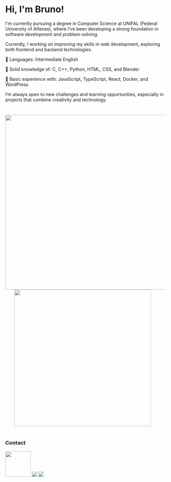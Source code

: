# Hi, I'm Bruno!

I'm currently pursuing a degree in Computer Science at UNIFAL (Federal University of Alfenas), where I’ve been developing a strong foundation in software development and problem-solving.

Currently, I working on improving my skills in web development, exploring both frontend and backend technologies.

💬 Languages: Intermediate English

🧠 Solid knowledge of: C, C++, Python, HTML, CSS, and Blender

🔧 Basic experience with: JavaScript, TypeScript, React, Docker, and WordPress

I’m always open to new challenges and learning opportunities, especially in projects that combine creativity and technology.

#
<img src="https://github-readme-stats.vercel.app/api?username=brunomartins009&show_icons=true&theme=radical&show_icons=true" style="width: 550px;" />&nbsp;&nbsp;&nbsp;&nbsp;&nbsp;&nbsp;&nbsp;<img src="https://github-readme-stats.vercel.app/api/top-langs/?username=brunomartins009&layout=compact&theme=radical" style="width: 430px;" />

#
### Contact
[<img src="https://img.shields.io/badge/-LinkedIn-blue?style=flat-square&logo=Linkedin&logoColor=white" style=width:80px;/>](https://www.linkedin.com/in/bruno-martins-541a37350)  [<img src = "https://img.shields.io/badge/instagram-%23E4405F.svg?&style=for-the-badge&logo=instagram&logoColor=white">](https://www.instagram.com/brunomartins009/) [<img src = "https://img.shields.io/badge/Gmail-D14836?style=for-the-badge&logo=gmail&logoColor=white"/>](mailto:martinscordeiro009@gmail.com)
